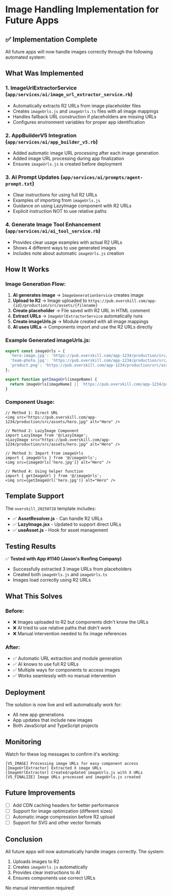 # Image Handling Implementation for Future Apps

## ✅ Implementation Complete

All future apps will now handle images correctly through the following automated system:

## What Was Implemented

### 1. **ImageUrlExtractorService** (`app/services/ai/image_url_extractor_service.rb`)
- Automatically extracts R2 URLs from image placeholder files
- Creates `imageUrls.js` and `imageUrls.ts` files with all image mappings
- Handles fallback URL construction if placeholders are missing URLs
- Configures environment variables for proper app identification

### 2. **AppBuilderV5 Integration** (`app/services/ai/app_builder_v5.rb`)
- Added automatic image URL processing after each image generation
- Added image URL processing during app finalization
- Ensures `imageUrls.js` is created before deployment

### 3. **AI Prompt Updates** (`app/services/ai/prompts/agent-prompt.txt`)
- Clear instructions for using full R2 URLs
- Examples of importing from `imageUrls.js`
- Guidance on using LazyImage component with R2 URLs
- Explicit instruction NOT to use relative paths

### 4. **Generate Image Tool Enhancement** (`app/services/ai/ai_tool_service.rb`)
- Provides clear usage examples with actual R2 URLs
- Shows 4 different ways to use generated images
- Includes note about automatic `imageUrls.js` creation

## How It Works

### Image Generation Flow:
1. **AI generates image** → `ImageGenerationService` creates image
2. **Upload to R2** → Image uploaded to `https://pub.overskill.com/app-{id}/production/src/assets/{filename}`
3. **Create placeholder** → File saved with R2 URL in HTML comment
4. **Extract URLs** → `ImageUrlExtractorService` automatically runs
5. **Create imageUrls.js** → Module created with all image mappings
6. **AI uses URLs** → Components import and use the R2 URLs directly

### Example Generated imageUrls.js:
```javascript
export const imageUrls = {
  'hero-image.jpg': 'https://pub.overskill.com/app-1234/production/src/assets/hero-image.jpg',
  'team-photo.jpg': 'https://pub.overskill.com/app-1234/production/src/assets/team-photo.jpg',
  'product.png': 'https://pub.overskill.com/app-1234/production/src/assets/product.png'
};

export function getImageUrl(imageName) {
  return imageUrls[imageName] || `https://pub.overskill.com/app-1234/production/src/assets/${imageName}`;
}
```

### Component Usage:
```tsx
// Method 1: Direct URL
<img src="https://pub.overskill.com/app-1234/production/src/assets/hero.jpg" alt="Hero" />

// Method 2: LazyImage Component
import LazyImage from '@/LazyImage';
<LazyImage src="https://pub.overskill.com/app-1234/production/src/assets/hero.jpg" alt="Hero" />

// Method 3: Import from imageUrls
import { imageUrls } from '@/imageUrls';
<img src={imageUrls['hero.jpg']} alt="Hero" />

// Method 4: Using helper function
import { getImageUrl } from '@/imageUrls';
<img src={getImageUrl('hero.jpg')} alt="Hero" />
```

## Template Support

The `overskill_20250728` template includes:
- ✅ **AssetResolver.js** - Can handle R2 URLs
- ✅ **LazyImage.jsx** - Updated to support direct URLs
- ✅ **useAsset.js** - Hook for asset management

## Testing Results

✅ **Tested with App #1140 (Jason's Roofing Company)**
- Successfully extracted 3 image URLs from placeholders
- Created both `imageUrls.js` and `imageUrls.ts`
- Images load correctly using R2 URLs

## What This Solves

### Before:
- ❌ Images uploaded to R2 but components didn't know the URLs
- ❌ AI tried to use relative paths that didn't work
- ❌ Manual intervention needed to fix image references

### After:
- ✅ Automatic URL extraction and module generation
- ✅ AI knows to use full R2 URLs
- ✅ Multiple ways for components to access images
- ✅ Works seamlessly with no manual intervention

## Deployment

The solution is now live and will automatically work for:
- All new app generations
- App updates that include new images
- Both JavaScript and TypeScript projects

## Monitoring

Watch for these log messages to confirm it's working:
```
[V5_IMAGE] Processing image URLs for easy component access
[ImageUrlExtractor] Extracted X image URLs
[ImageUrlExtractor] Created/updated imageUrls.js with X URLs
[V5_FINALIZE] Image URLs processed and imageUrls.js created
```

## Future Improvements

- [ ] Add CDN caching headers for better performance
- [ ] Support for image optimization (different sizes)
- [ ] Automatic image compression before R2 upload
- [ ] Support for SVG and other vector formats

## Conclusion

All future apps will now automatically handle images correctly. The system:
1. Uploads images to R2
2. Creates `imageUrls.js` automatically
3. Provides clear instructions to AI
4. Ensures components use correct URLs

No manual intervention required!